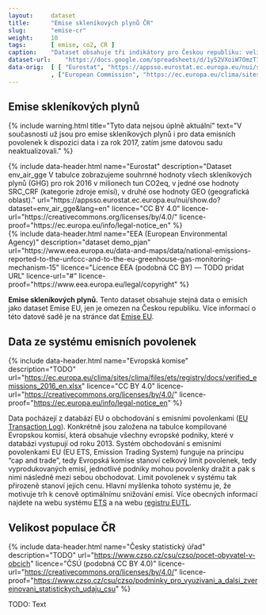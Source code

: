 ```yaml
---
layout:     dataset
title:      "Emise skleníkových plynů ČR"
slug:       "emise-cr"
weight:     10
tags:       [ emise, co2, CR ]
caption:    "Dataset obsahuje tři indikátory pro Českou republiku: velikost populace (k 1. 1. 2016), emise skleníkových plynů (CO2, N2O, CH4, HFC, PFC, SF6, NF3 a přepočet na CO2eq, pro rok 2016) a data ze systému emisních povolenek (za rok 2016)."
dataset-url:    "https://docs.google.com/spreadsheets/d/1y52VXoiW7OmzT1sm1UQeT0XhZTuKge1962A4pjFmqzg/edit?usp=sharing"
data-orig:  [ [ "Eurostat", "https://appsso.eurostat.ec.europa.eu/nui/show.do?dataset=env_air_gge&lang=en" ]
            , ["European Commission", "https://ec.europa.eu/clima/sites/clima/files/ets/registry/docs/verified_emissions_2016_en.xlsx" ] ]
---
```

<div class="section"><div class="container" markdown="1">

## Emise skleníkových plynů

{% include warning.html
    title="Tyto data nejsou úplně aktuální"
    text="V současnosti už jsou pro emise skleníkových plynů i pro data emisních povolenek k dispozici data i za rok 2017, zatím jsme datovou sadu neaktualizovali."
%}

<div class="row"><div class="col-md-6">
{% include data-header.html
    name="Eurostat"
    description="Dataset env_air_gge V tabulce zobrazujeme souhrnné hodnoty všech skleníkových plynů (GHG) pro rok 2016 v milionech tun CO2eq, v jedné ose hodnoty SRC_CRF (kategorie zdroje emisí), v druhé ose hodnoty GEO (geografická oblast)."
    url="https://appsso.eurostat.ec.europa.eu/nui/show.do?dataset=env_air_gge&lang=en"
    licence="CC BY 4.0"
    licence-url="https://creativecommons.org/licenses/by/4.0/"
    licence-proof="https://ec.europa.eu/info/legal-notice_en"
%}
</div><div class="col-md-6">
{% include data-header.html
    name="EEA (European Environmental Agency)"
    description="dataset demo_pjan"
    url="https://www.eea.europa.eu/data-and-maps/data/national-emissions-reported-to-the-unfccc-and-to-the-eu-greenhouse-gas-monitoring-mechanism-15"
    licence="Licence EEA (podobná CC BY) — TODO pridat URL"
    licence-url="#"
    licence-proof="https://www.eea.europa.eu/legal/copyright"
%}
</div></div>

**Emise skleníkových plynů.** Tento dataset obsahuje stejná data o emisích jako dataset Emise EU, jen je omezen na Českou republiku. Více informací o této datové sadě je na stránce dat [Emise EU](https://www.faktaoklimatu.cz/datasety/emise-eu).

</div></div>
<div class="section"><div class="container" markdown="1">

## Data ze systému emisních povolenek

{% include data-header.html
    name="Evropská komise"
    description="TODO"
    url="https://ec.europa.eu/clima/sites/clima/files/ets/registry/docs/verified_emissions_2016_en.xlsx"
    licence="CC BY 4.0"
    licence-url="https://creativecommons.org/licenses/by/4.0/"
    licence-proof="https://ec.europa.eu/info/legal-notice_en"
%}

Data pocházejí z databází EU o obchodování s emisními povolenkami ([EU Transaction Log](https://ec.europa.eu/clima/ets/oha.do?languageCode=en)). Konkrétně jsou založena na tabulce kompilované Evropskou komisí, která obsahuje všechny evropské podniky, které v databázi vystupují od roku 2013. Systém obchodování s emisními povolenkami EU (EU ETS, Emission Trading System) funguje na principu “cap and trade”, tedy Evropská komise stanoví celkový limit povolenek, tedy vyprodukovaných emisí, jednotlivé podniky mohou povolenky dražit a pak s nimi následně mezi sebou obchodovat. Limit povolenek v systému tak přirozeně stanoví jejich cenu. Hlavní myšlenka tohoto systému je, že motivuje trh k cenově optimálnímu snižování emisí. Více obecných informací najdete na webu systému [ETS](https://ec.europa.eu/clima/policies/ets_en) a na webu [registru EUTL](https://ec.europa.eu/clima/policies/ets/registry_en).

</div></div>
<div class="section"><div class="container" markdown="1">

## Velikost populace ČR

{% include data-header.html
    name="Česky statistický úřad"
    description="TODO"
    url="https://www.czso.cz/csu/czso/pocet-obyvatel-v-obcich"
    licence="ČSÚ (podobná CC BY 4.0)"
    licence-url="https://creativecommons.org/licenses/by/4.0/"
    licence-proof="https://www.czso.cz/csu/czso/podminky_pro_vyuzivani_a_dalsi_zverejnovani_statistickych_udaju_csu"
%}

TODO: Text
